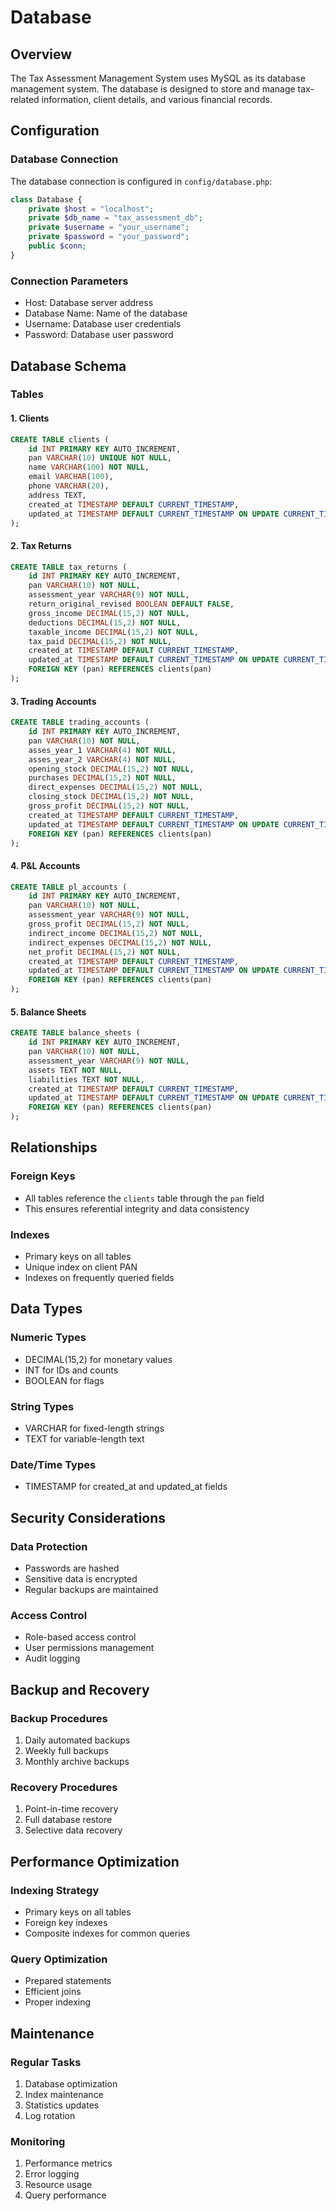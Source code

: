 # Database 

## Overview
The Tax Assessment Management System uses MySQL as its database management system. The database is designed to store and manage tax-related information, client details, and various financial records.

## Configuration

### Database Connection
The database connection is configured in `config/database.php`:
```php
class Database {
    private $host = "localhost";
    private $db_name = "tax_assessment_db";
    private $username = "your_username";
    private $password = "your_password";
    public $conn;
}
```

### Connection Parameters
- Host: Database server address
- Database Name: Name of the database
- Username: Database user credentials
- Password: Database user password

## Database Schema

### Tables

#### 1. Clients
```sql
CREATE TABLE clients (
    id INT PRIMARY KEY AUTO_INCREMENT,
    pan VARCHAR(10) UNIQUE NOT NULL,
    name VARCHAR(100) NOT NULL,
    email VARCHAR(100),
    phone VARCHAR(20),
    address TEXT,
    created_at TIMESTAMP DEFAULT CURRENT_TIMESTAMP,
    updated_at TIMESTAMP DEFAULT CURRENT_TIMESTAMP ON UPDATE CURRENT_TIMESTAMP
);
```

#### 2. Tax Returns
```sql
CREATE TABLE tax_returns (
    id INT PRIMARY KEY AUTO_INCREMENT,
    pan VARCHAR(10) NOT NULL,
    assessment_year VARCHAR(9) NOT NULL,
    return_original_revised BOOLEAN DEFAULT FALSE,
    gross_income DECIMAL(15,2) NOT NULL,
    deductions DECIMAL(15,2) NOT NULL,
    taxable_income DECIMAL(15,2) NOT NULL,
    tax_paid DECIMAL(15,2) NOT NULL,
    created_at TIMESTAMP DEFAULT CURRENT_TIMESTAMP,
    updated_at TIMESTAMP DEFAULT CURRENT_TIMESTAMP ON UPDATE CURRENT_TIMESTAMP,
    FOREIGN KEY (pan) REFERENCES clients(pan)
);
```

#### 3. Trading Accounts
```sql
CREATE TABLE trading_accounts (
    id INT PRIMARY KEY AUTO_INCREMENT,
    pan VARCHAR(10) NOT NULL,
    asses_year_1 VARCHAR(4) NOT NULL,
    asses_year_2 VARCHAR(4) NOT NULL,
    opening_stock DECIMAL(15,2) NOT NULL,
    purchases DECIMAL(15,2) NOT NULL,
    direct_expenses DECIMAL(15,2) NOT NULL,
    closing_stock DECIMAL(15,2) NOT NULL,
    gross_profit DECIMAL(15,2) NOT NULL,
    created_at TIMESTAMP DEFAULT CURRENT_TIMESTAMP,
    updated_at TIMESTAMP DEFAULT CURRENT_TIMESTAMP ON UPDATE CURRENT_TIMESTAMP,
    FOREIGN KEY (pan) REFERENCES clients(pan)
);
```

#### 4. P&L Accounts
```sql
CREATE TABLE pl_accounts (
    id INT PRIMARY KEY AUTO_INCREMENT,
    pan VARCHAR(10) NOT NULL,
    assessment_year VARCHAR(9) NOT NULL,
    gross_profit DECIMAL(15,2) NOT NULL,
    indirect_income DECIMAL(15,2) NOT NULL,
    indirect_expenses DECIMAL(15,2) NOT NULL,
    net_profit DECIMAL(15,2) NOT NULL,
    created_at TIMESTAMP DEFAULT CURRENT_TIMESTAMP,
    updated_at TIMESTAMP DEFAULT CURRENT_TIMESTAMP ON UPDATE CURRENT_TIMESTAMP,
    FOREIGN KEY (pan) REFERENCES clients(pan)
);
```

#### 5. Balance Sheets
```sql
CREATE TABLE balance_sheets (
    id INT PRIMARY KEY AUTO_INCREMENT,
    pan VARCHAR(10) NOT NULL,
    assessment_year VARCHAR(9) NOT NULL,
    assets TEXT NOT NULL,
    liabilities TEXT NOT NULL,
    created_at TIMESTAMP DEFAULT CURRENT_TIMESTAMP,
    updated_at TIMESTAMP DEFAULT CURRENT_TIMESTAMP ON UPDATE CURRENT_TIMESTAMP,
    FOREIGN KEY (pan) REFERENCES clients(pan)
);
```

## Relationships

### Foreign Keys
- All tables reference the `clients` table through the `pan` field
- This ensures referential integrity and data consistency

### Indexes
- Primary keys on all tables
- Unique index on client PAN
- Indexes on frequently queried fields

## Data Types

### Numeric Types
- DECIMAL(15,2) for monetary values
- INT for IDs and counts
- BOOLEAN for flags

### String Types
- VARCHAR for fixed-length strings
- TEXT for variable-length text

### Date/Time Types
- TIMESTAMP for created_at and updated_at fields

## Security Considerations

### Data Protection
- Passwords are hashed
- Sensitive data is encrypted
- Regular backups are maintained

### Access Control
- Role-based access control
- User permissions management
- Audit logging

## Backup and Recovery

### Backup Procedures
1. Daily automated backups
2. Weekly full backups
3. Monthly archive backups

### Recovery Procedures
1. Point-in-time recovery
2. Full database restore
3. Selective data recovery

## Performance Optimization

### Indexing Strategy
- Primary keys on all tables
- Foreign key indexes
- Composite indexes for common queries

### Query Optimization
- Prepared statements
- Efficient joins
- Proper indexing

## Maintenance

### Regular Tasks
1. Database optimization
2. Index maintenance
3. Statistics updates
4. Log rotation

### Monitoring
1. Performance metrics
2. Error logging
3. Resource usage
4. Query performance 

